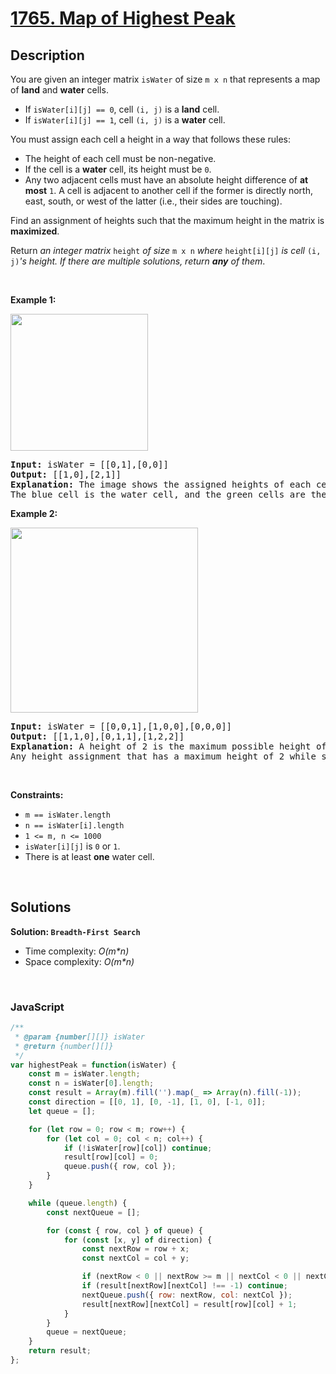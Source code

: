 # [1765. Map of Highest Peak](https://leetcode.com/problems/map-of-highest-peak)

## Description

<div class="xFUwe" data-track-load="description_content"><p>You are given an integer matrix <code>isWater</code> of size <code>m x n</code> that represents a map of <strong>land</strong> and <strong>water</strong> cells.</p>

<ul>
	<li>If <code>isWater[i][j] == 0</code>, cell <code>(i, j)</code> is a <strong>land</strong> cell.</li>
	<li>If <code>isWater[i][j] == 1</code>, cell <code>(i, j)</code> is a <strong>water</strong> cell.</li>
</ul>

<p>You must assign each cell a height in a way that follows these rules:</p>

<ul>
	<li>The height of each cell must be non-negative.</li>
	<li>If the cell is a <strong>water</strong> cell, its height must be <code>0</code>.</li>
	<li>Any two adjacent cells must have an absolute height difference of <strong>at most</strong> <code>1</code>. A cell is adjacent to another cell if the former is directly north, east, south, or west of the latter (i.e., their sides are touching).</li>
</ul>

<p>Find an assignment of heights such that the maximum height in the matrix is <strong>maximized</strong>.</p>

<p>Return <em>an integer matrix </em><code>height</code><em> of size </em><code>m x n</code><em> where </em><code>height[i][j]</code><em> is cell </em><code>(i, j)</code><em>'s height. If there are multiple solutions, return <strong>any</strong> of them</em>.</p>

<p>&nbsp;</p>
<p><strong class="example">Example 1:</strong></p>

<p><strong><img alt="" src="https://assets.leetcode.com/uploads/2021/01/10/screenshot-2021-01-11-at-82045-am.png" style="width: 220px; height: 219px;"></strong></p>

<pre><strong>Input:</strong> isWater = [[0,1],[0,0]]
<strong>Output:</strong> [[1,0],[2,1]]
<strong>Explanation:</strong> The image shows the assigned heights of each cell.
The blue cell is the water cell, and the green cells are the land cells.
</pre>

<p><strong class="example">Example 2:</strong></p>

<p><strong><img alt="" src="https://assets.leetcode.com/uploads/2021/01/10/screenshot-2021-01-11-at-82050-am.png" style="width: 300px; height: 296px;"></strong></p>

<pre><strong>Input:</strong> isWater = [[0,0,1],[1,0,0],[0,0,0]]
<strong>Output:</strong> [[1,1,0],[0,1,1],[1,2,2]]
<strong>Explanation:</strong> A height of 2 is the maximum possible height of any assignment.
Any height assignment that has a maximum height of 2 while still meeting the rules will also be accepted.
</pre>

<p>&nbsp;</p>
<p><strong>Constraints:</strong></p>

<ul>
	<li><code>m == isWater.length</code></li>
	<li><code>n == isWater[i].length</code></li>
	<li><code>1 &lt;= m, n &lt;= 1000</code></li>
	<li><code>isWater[i][j]</code> is <code>0</code> or <code>1</code>.</li>
	<li>There is at least <strong>one</strong> water cell.</li>
</ul>
</div>

<p>&nbsp;</p>

## Solutions

**Solution: `Breadth-First Search`**
- Time complexity: <em>O(m*n)</em>
- Space complexity: <em>O(m*n)</em>

<p>&nbsp;</p>

### **JavaScript**

```js
/**
 * @param {number[][]} isWater
 * @return {number[][]}
 */
var highestPeak = function(isWater) {
    const m = isWater.length;
    const n = isWater[0].length;
    const result = Array(m).fill('').map(_ => Array(n).fill(-1));
    const direction = [[0, 1], [0, -1], [1, 0], [-1, 0]];
    let queue = [];

    for (let row = 0; row < m; row++) {
        for (let col = 0; col < n; col++) {
            if (!isWater[row][col]) continue;
            result[row][col] = 0;
            queue.push({ row, col });
        }
    }

    while (queue.length) {
        const nextQueue = [];

        for (const { row, col } of queue) {
            for (const [x, y] of direction) {
                const nextRow = row + x;
                const nextCol = col + y;

                if (nextRow < 0 || nextRow >= m || nextCol < 0 || nextCol >= n) continue;
                if (result[nextRow][nextCol] !== -1) continue;
                nextQueue.push({ row: nextRow, col: nextCol });
                result[nextRow][nextCol] = result[row][col] + 1;
            }
        }
        queue = nextQueue;
    }
    return result;
};
```
